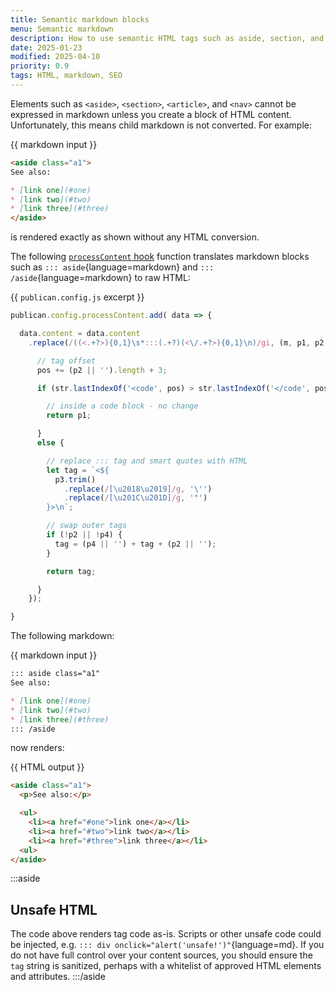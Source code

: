 ```yaml
---
title: Semantic markdown blocks
menu: Semantic markdown
description: How to use semantic HTML tags such as aside, section, and article in markdown blocks.
date: 2025-01-23
modified: 2025-04-10
priority: 0.9
tags: HTML, markdown, SEO
---
```


Elements such as `<aside>`, `<section>`, `<article>`, and `<nav>` cannot be expressed in markdown unless you create a block of HTML content. Unfortunately, this means child markdown is not converted. For example:

{{ markdown input }}
```md
<aside class="a1">
See also:

* [link one](#one)
* [link two](#two)
* [link three](#three)
</aside>
```

is rendered exactly as shown without any HTML conversion.

The following [`processContent` hook](--ROOT--docs/reference/event-functions/#processcontent) function translates markdown blocks such as `::: aside`{language=markdown} and `::: /aside`{language=markdown} to raw HTML:

{{ `publican.config.js` excerpt }}
```js
publican.config.processContent.add( data => {

  data.content = data.content
    .replace(/((<.+?>){0,1}\s*:::(.+?)(<\/.+?>){0,1}\n)/gi, (m, p1, p2, p3, p4, pos, str) => {

      // tag offset
      pos += (p2 || '').length + 3;

      if (str.lastIndexOf('<code', pos) > str.lastIndexOf('</code', pos)) {

        // inside a code block - no change
        return p1;

      }
      else {

        // replace ::: tag and smart quotes with HTML
        let tag = `<${
          p3.trim()
            .replace(/[\u2018\u2019]/g, '\'')
            .replace(/[\u201C\u201D]/g, '"')
        }>\n`;

        // swap outer tags
        if (!p2 || !p4) {
          tag = (p4 || '') + tag + (p2 || '');
        }

        return tag;

      }
    });

}
```

The following markdown:

{{ markdown input }}
```md
::: aside class="a1"
See also:

* [link one](#one)
* [link two](#two)
* [link three](#three)
::: /aside
```

now renders:

{{ HTML output }}
```html
<aside class="a1">
  <p>See also:</p>

  <ul>
    <li><a href="#one">link one</a></li>
    <li><a href="#two">link two</a></li>
    <li><a href="#three">link three</a></li>
  <ul>
</aside>
```

:::aside
## Unsafe HTML

The code above renders tag code as-is. Scripts or other unsafe code could be injected, e.g. `::: div onclick="alert('unsafe!')"`{language=md}. If you do not have full control over your content sources, you should ensure the `tag` string is sanitized, perhaps with a whitelist of approved HTML elements and attributes.
:::/aside

